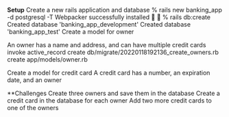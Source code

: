 
**Setup**
Create a new rails application and database
    % rails new banking_app -d postgresql -T
        Webpacker successfully installed 🎉 🍰
    % rails db:create
        Created database 'banking_app_development'
        Created database 'banking_app_test'
Create a model for owner
<!-- rails generate model Owner name:string address:string credit_card:string -->
An owner has a name and address, and can have multiple credit cards
    invoke  active_record
    create    db/migrate/20220118192136_create_owners.rb
    create    app/models/owner.rb

Create a model for credit card
A credit card has a number, an expiration date, and an owner

**Challenges
Create three owners and save them in the database
Create a credit card in the database for each owner
Add two more credit cards to one of the owners